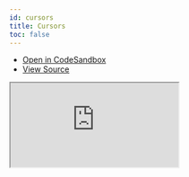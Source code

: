 ```yaml
---
id: cursors
title: Cursors
toc: false
---
```


- [Open in CodeSandbox](https://codesandbox.io/s/github/tannerlinsley/react-charts/tree/next/examples/cursors)
- [View Source](https://github.com/tannerlinsley/react-charts/tree/next/examples/cursors)

<iframe
  src="https://codesandbox.io/embed/github/tannerlinsley/react-charts/tree/next/examples/cursors?autoresize=1&fontsize=14&theme=dark"
  title="tannerlinsley/react-charts: cursors"
  sandbox="allow-forms allow-modals allow-popups allow-presentation allow-same-origin allow-scripts"
  style={{
    width: '100%',
    height: '80vh',
    border: '0',
    borderRadius: 8,
    overflow: 'hidden',
    position: 'static',
    zIndex: 0,
  }}
></iframe>
